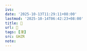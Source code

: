 ```yaml
---
ivs:
date: '2025-10-13T11:29:11+08:00'
lastmod: '2025-10-14T06:42:23+08:00'
title: 󰠜
url: 󰠜
tags: [㵺]
src: GHZR
note:
---
```


